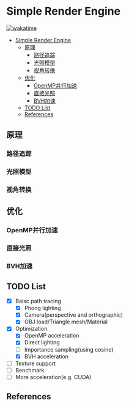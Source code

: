 # Simple Render Engine

[![wakatime](https://wakatime.com/badge/user/a7b329b7-d489-40d2-9239-8be7cf83b65e/project/addc0245-d5db-4f0b-80fb-276e33e95e7c.svg)](https://wakatime.com/badge/user/a7b329b7-d489-40d2-9239-8be7cf83b65e/project/addc0245-d5db-4f0b-80fb-276e33e95e7c)

- [Simple Render Engine](#simple-render-engine)
  - [原理](#原理)
    - [路径追踪](#路径追踪)
    - [光照模型](#光照模型)
    - [视角转换](#视角转换)
  - [优化](#优化)
    - [OpenMP并行加速](#openmp并行加速)
    - [直接光照](#直接光照)
    - [BVH加速](#bvh加速)
  - [TODO List](#todo-list)
  - [References](#references)

## 原理

### 路径追踪

### 光照模型

### 视角转换

## 优化

### OpenMP并行加速

### 直接光照

### BVH加速

## TODO List

- [x] Baisc path tracing
  - [x] Phong lighting
  - [x] Camera(perspective and orthographic)
  - [x] OBJ load/Triangle mesh/Material
- [x] Optimization
  - [x] OpenMP acceleration
  - [x] Direct lighting
  - [ ] Importance sampling(using cosine)
  - [x] BVH acceleration
- [ ] Texture support
- [ ] Benchmark
- [ ] More acceleration(e.g. CUDA)

## References
